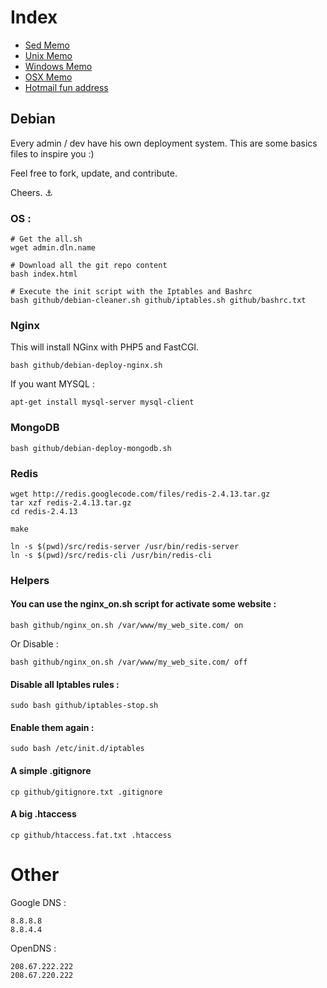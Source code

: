 # Index 

- [Sed Memo](https://github.com/damln/AdminTools/blob/master/sed_memo.md)
- [Unix Memo](https://github.com/damln/AdminTools/blob/master/unix_memo.md)
- [Windows Memo](https://github.com/damln/AdminTools/blob/master/windows_memo.md)
- [OSX Memo](https://github.com/damln/AdminTools/blob/master/osx_memo.md)
- [Hotmail fun address](https://github.com/damln/AdminTools/blob/master/hotmail_address.md)

## Debian


Every admin / dev have his own deployment system. This are some basics files to inspire you :)

Feel free to fork, update, and contribute.

Cheers. ⚓

### OS :
    
    # Get the all.sh
    wget admin.dln.name
       
    # Download all the git repo content
    bash index.html 
    
    # Execute the init script with the Iptables and Bashrc
    bash github/debian-cleaner.sh github/iptables.sh github/bashrc.txt


### Nginx

This will install NGinx with PHP5 and FastCGI.

    bash github/debian-deploy-nginx.sh

If you want MYSQL :
    
    apt-get install mysql-server mysql-client
    
### MongoDB

    bash github/debian-deploy-mongodb.sh

### Redis

    wget http://redis.googlecode.com/files/redis-2.4.13.tar.gz
    tar xzf redis-2.4.13.tar.gz
    cd redis-2.4.13

    make

    ln -s $(pwd)/src/redis-server /usr/bin/redis-server
    ln -s $(pwd)/src/redis-cli /usr/bin/redis-cli


### Helpers

#### You can use the nginx_on.sh script for activate some website :

    bash github/nginx_on.sh /var/www/my_web_site.com/ on
    

Or Disable :

    bash github/nginx_on.sh /var/www/my_web_site.com/ off
    

#### Disable all Iptables rules :

    sudo bash github/iptables-stop.sh

#### Enable them again :

    sudo bash /etc/init.d/iptables

#### A simple .gitignore

    cp github/gitignore.txt .gitignore
 
 
#### A big .htaccess

    cp github/htaccess.fat.txt .htaccess
    

# Other

Google DNS :
	
	8.8.8.8
	8.8.4.4

OpenDNS :

	208.67.222.222
	208.67.220.222

